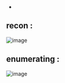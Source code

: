 -
## recon : 
![image](https://github.com/ArielElb/TryHackMe-CTFs/assets/94087682/b3083cbd-95e2-4ab1-a1c3-d088cddb771f)

## enumerating :

![image](https://github.com/ArielElb/TryHackMe-CTFs/assets/94087682/41a6f84b-1982-410f-8eb7-12fed72a297a)

